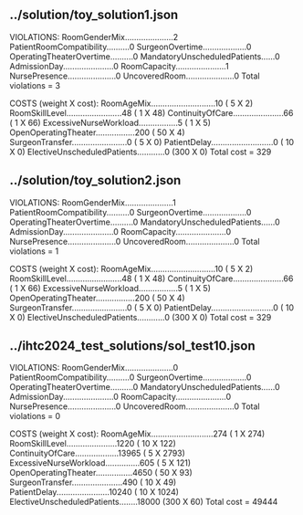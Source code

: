 ## ../solution/toy_solution1.json

VIOLATIONS: 
RoomGenderMix.....................2
PatientRoomCompatibility..........0
SurgeonOvertime...................0
OperatingTheaterOvertime..........0
MandatoryUnscheduledPatients......0
AdmissionDay......................0
RoomCapacity......................1
NursePresence.....................0
UncoveredRoom.....................0
Total violations = 3

COSTS (weight X cost): 
RoomAgeMix............................10 (  5 X   2)
RoomSkillLevel........................48 (  1 X  48)
ContinuityOfCare......................66 (  1 X  66)
ExcessiveNurseWorkload.................5 (  1 X   5)
OpenOperatingTheater.................200 ( 50 X   4)
SurgeonTransfer........................0 (  5 X   0)
PatientDelay...........................0 ( 10 X   0)
ElectiveUnscheduledPatients............0 (300 X   0)
Total cost = 329




## ../solution/toy_solution2.json

VIOLATIONS: 
RoomGenderMix.....................1
PatientRoomCompatibility..........0
SurgeonOvertime...................0
OperatingTheaterOvertime..........0
MandatoryUnscheduledPatients......0
AdmissionDay......................0
RoomCapacity......................0
NursePresence.....................0
UncoveredRoom.....................0
Total violations = 1

COSTS (weight X cost): 
RoomAgeMix............................10 (  5 X   2)
RoomSkillLevel........................48 (  1 X  48)
ContinuityOfCare......................66 (  1 X  66)
ExcessiveNurseWorkload.................5 (  1 X   5)
OpenOperatingTheater.................200 ( 50 X   4)
SurgeonTransfer........................0 (  5 X   0)
PatientDelay...........................0 ( 10 X   0)
ElectiveUnscheduledPatients............0 (300 X   0)
Total cost = 329




## ../ihtc2024_test_solutions/sol_test10.json 

VIOLATIONS: 
RoomGenderMix.....................0
PatientRoomCompatibility..........0
SurgeonOvertime...................0
OperatingTheaterOvertime..........0
MandatoryUnscheduledPatients......0
AdmissionDay......................0
RoomCapacity......................0
NursePresence.....................0
UncoveredRoom.....................0
Total violations = 0

COSTS (weight X cost): 
RoomAgeMix...........................274 (  1 X 274)
RoomSkillLevel......................1220 ( 10 X 122)
ContinuityOfCare...................13965 (  5 X 2793)
ExcessiveNurseWorkload...............605 (  5 X 121)
OpenOperatingTheater................4650 ( 50 X  93)
SurgeonTransfer......................490 ( 10 X  49)
PatientDelay.......................10240 ( 10 X 1024)
ElectiveUnscheduledPatients........18000 (300 X  60)
Total cost = 49444